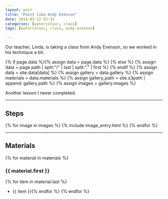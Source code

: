 ```yaml
---
layout: post
title: "Paint like Andy Evenson"
date: 2014-03-12 02:42
categories: [watercolour, class]
tags: [watercolour, class, andy-evenson]

---
```


Our teacher, Linda, is taking a class from Andy Evenson, so we worked in his technique a bit.

{% if page.data %}{% assign data = page.data %}
{% else %}
{% assign data = page.path | split:"/" | last | split:"." | first %}
{% endif %}
{% assign data = site.data[data] %}
{% assign gallery = data.gallery %}
{% assign materials = data.materials %}
{% assign gallery_path = site.s3path | append: gallery.path %}
{% assign images = gallery.images %}

Another lesson I never completed.

*******

## Steps

{% for image in images %}
{% include image_entry.html %}
{% endfor %}

*******

## Materials
{% for material in materials %}
### {{ material.first }}
{% for item in material.last %}
* {{ item }}{% endfor %}
{% endfor %}
